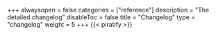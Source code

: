 +++
alwaysopen = false
categories = ["reference"]
description = "The detailed changelog"
disableToc = false
title = "Changelog"
type = "changelog"
weight = 5
+++
{{< piratify >}}
